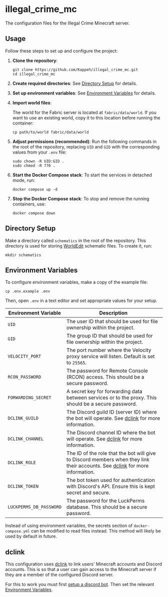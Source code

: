 # illegal_crime_mc

The configuration files for the Illegal Crime Minecraft server.

## Usage

Follow these steps to set up and configure the project:

1. **Clone the repository**:
    
    ```
    git clone https://github.com/Kappeh/illegal_crime_mc.git
    cd illegal_crime_mc
    ```
    
2. **Create required directories**: See [Directory Setup](#directory-setup) for details.
    
3. **Set up environment variables**: See [Environment Variables](#environment-variables) for details.
 
4. **Import world files**:
    
    The world for the Fabric server is located at `fabric/data/world`. If you want to use an existing world, copy it to this location before running the container:
    
    ```
    cp path/to/world fabric/data/world
    ```
   
5. **Adjust permissions (recommended)**: Run the following commands in the root of the repository, replacing `UID` and `GID` with the corresponding values from your `.env` file:
    
    ```
    sudo chown -R UID:GID .
    sudo chmod -R 770 .
    ```
   
6. **Start the Docker Compose stack**: To start the services in detached mode, run:
    
    ```
    docker compose up -d
    ```
    
7. **Stop the Docker Compose stack**: To stop and remove the running containers, use:
    
    ```
    docker compose down
    ```
    
## Directory Setup

Make a directory called `schematics` in the root of the repository. This directory is used for storing [WorldEdit](https://worldedit.org/) schematic files. To create it, run:

```
mkdir schematics
```

## Environment Variables

To configure environment variables, make a copy of the example file:

```
cp .env.example .env
```

Then, open `.env` in a text editor and set appropriate values for your setup.

|**Environment Variable**|**Description**|
|---|---|
|`UID`|The user ID that should be used for file ownership within the project.|
|`GID`|The group ID that should be used for file ownership within the project.|
|`VELOCITY_PORT`|The port number where the Velocity proxy service will listen. Default is set to `25565`.|
|`RCON_PASSWORD`|The password for Remote Console (RCON) access. This should be a secure password.|
|`FORWARDING_SECRET`|A secret key for forwarding data between services or to the proxy. This should be a secure password.|
|`DCLINK_GUILD`|The Discord guild ID (server ID) where the bot will operate. See [dclink](#dclink) for more information.|
|`DCLINK_CHANNEL`|The Discord channel ID where the bot will operate. See [dclink](#dclink) for more information.|
|`DCLINK_ROLE`|The ID of the role that the bot will give to Discord members when they link their accounts. See [dclink](#dclink) for more information.|
|`DCLINK_TOKEN`|The bot token used for authentication with Discord's API. Ensure this is kept secret and secure.|
|`LUCKPERMS_DB_PASSWORD`|The password for the LuckPerms database. This should be a secure password.|

Instead of using environment variables, the secrets section of `docker-compose.yml` can be modified to read files instead. This method will likely be used by default in future.

## dclink
This configuration uses [dclink](https://github.com/Kalimero2Team/dclink) to link users' Minecraft accounts and Discord accounts. This is so that a user can gain access to the Minecraft server if they are a member of the configured Discord server. 

For this to work you must first [setup a discord bot](https://github.com/Kalimero2Team/dclink/wiki/Setup-Discord-Bot). Then set the relevant [Environment Variables](#environment-variables).

